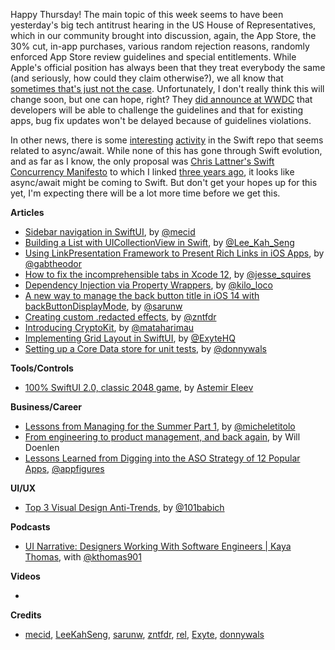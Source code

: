 Happy Thursday! The main topic of this week seems to have been yesterday's big tech antitrust hearing in the US House of Representatives, which in our community brought into discussion, again, the App Store, the 30% cut, in-app purchases, various random rejection reasons, randomly enforced App Store review guidelines and special entitlements. While Apple's official position has always been that they treat everybody the same (and seriously, how could they claim otherwise?), we all know that [sometimes that's just not the case](https://twitter.com/steipete/status/1288151223028322304). Unfortunately, I don't really think this will change soon, but one can hope, right? They [did announce at WWDC](https://www.apple.com/newsroom/2020/06/apple-reveals-new-developer-technologies-to-foster-the-next-generation-of-apps/) that developers will be able to challenge the guidelines and that for existing apps, bug fix updates won't be delayed because of guidelines violations. 

In other news, there is some [interesting](https://github.com/apple/swift/pull/33147) [activity](https://github.com/apple/swift/pull/33196) in the Swift repo that seems related to async/await. While none of this has gone through Swift evolution, and as far as I know, the only proposal was [Chris Lattner's Swift Concurrency Manifesto](https://gist.github.com/lattner/31ed37682ef1576b16bca1432ea9f782) to which I linked [three years ago](https://ios-goodies.com/post/164861337736/week-193), it looks like async/await might be coming to Swift. But don't get your hopes up for this yet, I'm expecting there will be a lot more time before we get this.

**Articles**

*  [Sidebar navigation in SwiftUI](https://swiftwithmajid.com/2020/07/21/sidebar-navigation-in-swiftui/), by [@mecid](https://twitter.com/mecid)
* [Building a List with UICollectionView in Swift](https://swiftsenpai.com/development/uicollectionview-list-basic/), by [@Lee_Kah_Seng](https://twitter.com/Lee_Kah_Seng)
* [Using LinkPresentation Framework to Present Rich Links in iOS Apps](https://www.appcoda.com/linkpresentation-framework/), by [@gabtheodor](https://twitter.com/gabtheodor)
* [How to fix the incomprehensible tabs in Xcode 12](https://www.jessesquires.com/blog/2020/07/24/how-to-fix-the-incomprehensible-tabs-in-xcode-12/), by [@jesse_squires](https://twitter.com/jesse_squires)
* [Dependency Injection via Property Wrappers](https://www.kiloloco.com/articles/004-dependency-injection-via-property-wrappers/), by [@kilo_loco](https://twitter.com/kilo_loco)
* [A new way to manage the back button title in iOS 14 with backButtonDisplayMode](https://sarunw.com/posts/new-way-to-manage-back-button-title-in-ios14/), by [@sarunw](https://twitter.com/sarunw)
* [Creating custom .redacted effects](https://fivestars.blog/code/redacted-custom-effects.html), by [@zntfdr](https://twitter.com/zntfdr)
* [Introducing CryptoKit](https://www.raywenderlich.com/10846296-introducing-cryptokit), by [@mataharimau](https://twitter.com/mataharimau)
* [Implementing Grid Layout in SwiftUI](https://exyte.com/blog/implementing-grid-layout-in-swiftui), by [@ExyteHQ](https://twitter.com/ExyteHQ)
* [Setting up a Core Data store for unit tests](https://www.donnywals.com/setting-up-a-core-data-store-for-unit-tests/), by [@donnywals](https://twitter.com/donnywals)

**Tools/Controls**

* [100% SwiftUI 2.0, classic 2048 game](https://github.com/jVirus/swiftui-2048), by [Astemir Eleev](https://github.com/jVirus)

**Business/Career**

* [Lessons from Managing for the Summer Part 1](https://michele.io/lessons-from-managing-pt-1/), by [@micheletitolo](http://twitter.com/micheletitolo)
* [From engineering to product management, and back again](https://artsy.github.io/blog/2020/07/23/from-engineering-to-product-management-and-back-again/), by Will Doenlen
* [Lessons Learned from Digging into the ASO Strategy of 12 Popular Apps](https://appfigures.com/resources/aso/aso-teardown-season-one-recap), [@appfigures](https://twitter.com/appfigures)

**UI/UX**

* [Top 3 Visual Design Anti-Trends](https://uxplanet.org/top-3-visual-design-anti-trends-9e73fb9e2da9), by [@101babich](https://twitter.com/101babich)

**Podcasts**

* [UI Narrative: Designers Working With Software Engineers | Kaya Thomas](https://www.uinarrative.com/podcast-posts/episode24), with [@kthomas901](https://twitter.com/kthomas901)

**Videos**

*

**Credits**

* [mecid](https://github.com/mecid), [LeeKahSeng](https://github.com/LeeKahSeng), [sarunw](https://github.com/sarunw), [zntfdr](https://github.com/zntfdr), [rel](https://github.com/rel), [Exyte](https://github.com/exyte), [donnywals](https://github.com/donnywals)
